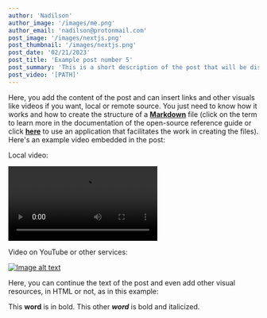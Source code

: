 ```yaml
---
author: 'Nadilson'
author_image: '/images/me.png'
author_email: 'nadilson@protonmail.com'
post_image: '/images/nextjs.png'
post_thumbnail: '/images/nextjs.png'
post_date: '02/21/2023'
post_title: 'Example post number 5'
post_summary: 'This is a short description of the post that will be displayed to the user'
post_video: '[PATH]'
---
```


Here, you add the content of the post and can insert links and other visuals like videos if you want, local or remote source. You just need to know how it works and how to create the structure of a **[Markdown](https://www.markdownguide.org/getting-started/)** file (click on the term to learn more in the documentation of the open-source reference guide or click **[here](https://markdownmonster.west-wind.com/)** to use an application that facilitates the work in creating the files). Here's an example video embedded in the post:

Local video:

 <video controls class="relative z-10 w-auto min-w-full min-h-full max-w-none aspect-auto">
    <source src="YOUR_VIDEO_PATH_HERE" type="video/mp4" />
    Your browser does not support the display of videos.
</video>

Video on YouTube or other services:

[![Image alt text](https://img.youtube.com/vi/vZaldeUg6D0/0.jpg)](https://www.youtube.com/watch?v=vZaldeUg6D0)


Here, you can continue the text of the post and even add other visual resources, in HTML or not, as in this example:

This **word** is in bold. This other <em>**word**</em> is bold and italicized.
